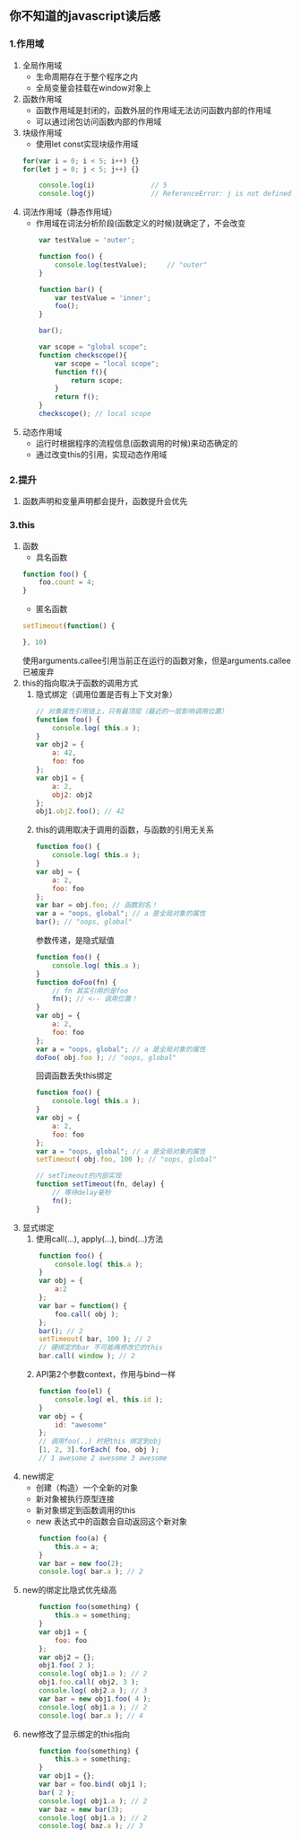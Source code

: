 ## 你不知道的javascript读后感
### 1.作用域
1. 全局作用域
    * 生命周期存在于整个程序之内
    * 全局变量会挂载在window对象上
2. 函数作用域
    * 函数作用域是封闭的，函数外层的作用域无法访问函数内部的作用域
    * 可以通过闭包访问函数内部的作用域
3. 块级作用域
   * 使用let const实现块级作用域
    ```js
    for(var i = 0; i < 5; i++) {}
    for(let j = 0; j < 5; j++) {}

        console.log(i)				// 5
        console.log(j)              // ReferenceError: j is not defined
    ``` 
4. 词法作用域（静态作用域）
    * 作用域在词法分析阶段(函数定义的时候)就确定了，不会改变
    ```js
        var testValue = 'outer';

        function foo() {
            console.log(testValue);		// "outer"
        }

        function bar() {
            var testValue = 'inner';
            foo();
        }

        bar();
    ``` 
    ```js
        var scope = "global scope";
        function checkscope(){
            var scope = "local scope";
            function f(){
                return scope;
            }
            return f();
        }
        checkscope(); // local scope
    ```
5. 动态作用域
    * 运行时根据程序的流程信息(函数调用的时候)来动态确定的
    * 通过改变this的引用，实现动态作用域
### 2.提升
1. 函数声明和变量声明都会提升，函数提升会优先
### 3.this
1. 函数
    * 具名函数
    ```js
    function foo() {
        foo.count = 4;
    }
    ``` 
    * 匿名函数
    ```js
    setTimeout(function() {

    }, 10)
    ```
    使用arguments.callee引用当前正在运行的函数对象，但是arguments.callee已被废弃
2. this的指向取决于函数的调用方式
    1. 隐式绑定（调用位置是否有上下文对象）
        ```js
        // 对象属性引用链上，只有最顶层（最近的一层影响调用位置）
        function foo() {
            console.log( this.a );
        }
        var obj2 = {
            a: 42,
            foo: foo
        };
        var obj1 = {
            a: 2,
            obj2: obj2
        };
        obj1.obj2.foo(); // 42
        ```
    2. this的调用取决于调用的函数，与函数的引用无关系
        ```js
        function foo() {
            console.log( this.a );
        }
        var obj = {
            a: 2,
            foo: foo
        };
        var bar = obj.foo; // 函数别名！
        var a = "oops, global"; // a 是全局对象的属性
        bar(); // "oops, global"
        ```
        参数传递，是隐式赋值
        ```js
        function foo() {
            console.log( this.a );
        }
        function doFoo(fn) {
            // fn 其实引用的是foo
            fn(); // <-- 调用位置！
        }
        var obj = {
            a: 2,
            foo: foo
        };
        var a = "oops, global"; // a 是全局对象的属性
        doFoo( obj.foo ); // "oops, global"
        ```
        回调函数丢失this绑定
        ```js
        function foo() {
            console.log( this.a );
        }
        var obj = {
            a: 2,
            foo: foo
        };
        var a = "oops, global"; // a 是全局对象的属性
        setTimeout( obj.foo, 100 ); // "oops, global"

        // setTimeout的内部实现
        function setTimeout(fn, delay) {
            // 等待delay毫秒
            fn();
        }
        ```
3. 显式绑定
   1. 使用call(...), apply(...), bind(...)方法
    ```js
        function foo() {
            console.log( this.a );
        }
        var obj = {
            a:2
        };
        var bar = function() {
            foo.call( obj );
        };
        bar(); // 2
        setTimeout( bar, 100 ); // 2
        // 硬绑定的bar 不可能再修改它的this
        bar.call( window ); // 2
    ```
   2. API第2个参数context，作用与bind一样
    ```js
        function foo(el) {
            console.log( el, this.id );
        }
        var obj = {
            id: "awesome"
        };
        // 调用foo(..) 时把this 绑定到obj
        [1, 2, 3].forEach( foo, obj );
        // 1 awesome 2 awesome 3 awesome
    ```  
4. new绑定
    * 创建（构造）一个全新的对象
    * 新对象被执行原型连接
    * 新对象绑定到函数调用的this
    * new 表达式中的函数会自动返回这个新对象
    ```js
        function foo(a) {
            this.a = a;
        }
        var bar = new foo(2);
        console.log( bar.a ); // 2
    ``` 
5. new的绑定比隐式优先级高
    ```js
        function foo(something) {
            this.a = something;
        }
        var obj1 = {
            foo: foo
        };
        var obj2 = {};
        obj1.foo( 2 );
        console.log( obj1.a ); // 2
        obj1.foo.call( obj2, 3 );
        console.log( obj2.a ); // 3
        var bar = new obj1.foo( 4 );
        console.log( obj1.a ); // 2
        console.log( bar.a ); // 4
    ```
6. new修改了显示绑定的this指向
    ```js
        function foo(something) {
            this.a = something;
        }
        var obj1 = {};
        var bar = foo.bind( obj1 );
        bar( 2 );
        console.log( obj1.a ); // 2
        var baz = new bar(3);
        console.log( obj1.a ); // 2
        console.log( baz.a ); // 3
    ``` 
     

